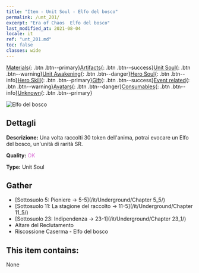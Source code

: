 ```yaml
---
title: "Item - Unit Soul - Elfo del bosco"
permalink: /unt_201/
excerpt: "Era of Chaos  Elfo del bosco"
last_modified_at: 2021-08-04
locale: it
ref: "unt_201.md"
toc: false
classes: wide
---
```

 [Materials](/ItemsIT/){: .btn .btn--primary}[Artifacts](/ItemsIT/Artifacts/){: .btn .btn--success}[Unit Soul](/ItemsIT/UnitSoul/){: .btn .btn--warning}[Unit Awakening](/ItemsIT/UnitAwakening/){: .btn .btn--danger}[Hero Soul](/ItemsIT/HeroSoul/){: .btn .btn--info}[Hero Skill](/ItemsIT/HeroSkill/){: .btn .btn--primary}[Gift](/ItemsIT/Gift/){: .btn .btn--success}[Event related](/ItemsIT/Events/){: .btn .btn--warning}[Avatars](/ItemsIT/Avatars/){: .btn .btn--danger}[Consumables](/ItemsIT/Consumables/){: .btn .btn--info}[Unknown](/ItemsIT/Unknown/){: .btn .btn--primary}

 ![Elfo del bosco](/images/u/ti_mujingling.jpg)

## Dettagli
 **Descrizione:** Una volta raccolti 30 token dell'anima, potrai evocare un Elfo del bosco, un'unità di rarità SR.

 **Quality:** <span style="color: #DA70D6">OK</span>

 **Type:** Unit Soul

## Gather

*    [Sottosuolo 5: Pioniere -> 5-5](/it/Underground/Chapter 5_5/) 
*    [Sottosuolo 11: La stagione del raccolto -> 11-5](/it/Underground/Chapter 11_5/) 
*    [Sottosuolo 23: Indipendenza -> 23-1](/it/Underground/Chapter 23_1/) 
*    Altare del Reclutamento 
*    Riscossione Caserma - Elfo del bosco 

## This item contains:

  None


